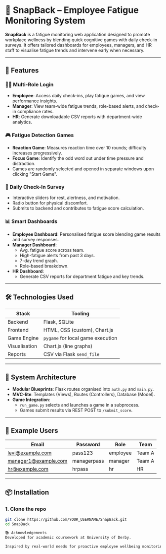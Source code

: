 # 🧠 SnapBack – Employee Fatigue Monitoring System

**SnapBack** is a fatigue monitoring web application designed to promote workplace wellness by blending quick cognitive games with daily check-in surveys. It offers tailored dashboards for employees, managers, and HR staff to visualise fatigue trends and intervene early when necessary.

---

## 🚀 Features

### 👩‍💼 Multi-Role Login
- **Employee**: Access daily check-ins, play fatigue games, and view performance insights.
- **Manager**: View team-wide fatigue trends, role-based alerts, and check-in compliance rates.
- **HR**: Generate downloadable CSV reports with department-wide analytics.

### 🎮 Fatigue Detection Games
- **Reaction Game**: Measures reaction time over 10 rounds; difficulty increases progressively.
- **Focus Game**: Identify the odd word out under time pressure and distraction.
- Games are randomly selected and opened in separate windows upon clicking "Start Game".

### 📝 Daily Check-In Survey
- Interactive sliders for rest, alertness, and motivation.
- Radio button for physical discomfort.
- Submits to backend and contributes to fatigue score calculation.

### 📊 Smart Dashboards
- **Employee Dashboard**: Personalised fatigue score blending game results and survey responses.
- **Manager Dashboard**: 
  - Avg. fatigue score across team.
  - High-fatigue alerts from past 3 days.
  - 7-day trend graph.
  - Role-based breakdown.
- **HR Dashboard**: 
  - Generate CSV reports for department fatigue and key trends.

---

## 🛠️ Technologies Used

| Stack        | Tooling                            |
|--------------|-------------------------------------|
| Backend      | Flask, SQLite                       |
| Frontend     | HTML, CSS (custom), Chart.js        |
| Game Engine  | `pygame` for local game execution   |
| Visualisation| Chart.js (line graphs)              |
| Reports      | CSV via Flask `send_file`           |

---

## 🧩 System Architecture

- **Modular Blueprints**: Flask routes organised into `auth.py` and `main.py`.
- **MVC-lite**: Templates (Views), Routes (Controllers), Database (Model).
- **Game Integration**:
  - `run_game.py` selects and launches a game in a subprocess.
  - Games submit results via REST POST to `/submit_score`.

---

## 🧪 Example Users

| Email                  | Password     | Role     | Team     |
|------------------------|--------------|----------|----------|
| levi@example.com       | pass123      | employee | Team A   |
| manager1@example.com   | managerpass  | manager  | Team A   |
| hr@example.com         | hrpass       | hr       | HR       |


---

## 📦 Installation

### 1. Clone the repo
```bash
git clone https://github.com/YOUR_USERNAME/SnapBack.git
cd SnapBack

📚 Acknowledgements
Developed for academic coursework at University of Derby.

Inspired by real-world needs for proactive employee wellbeing monitoring.
